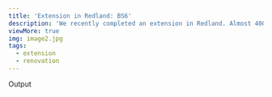 ```yaml
---
title: 'Extension in Redland: BS6'
description: 'We recently completed an extension in Redland. Almost 400 square meters of laminate Herringbone flooring was laid and a brand new kitchen installed, just in time for Christmas!'
viewMore: true
img: image2.jpg
tags:
  - extension
  - renovation
---
```


Output

